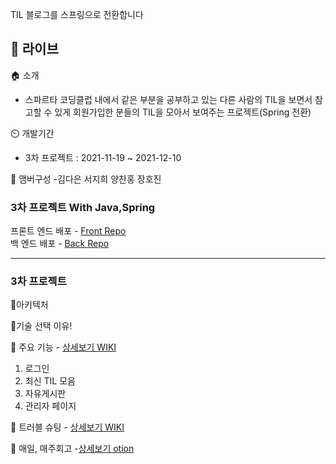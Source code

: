 TIL 블로그를 스프링으로 전환합니다

🔗 라이브
- 

🏠 소개 
- 스파르타 코딩클럽 내에서 같은 부분을 공부하고 있는 다른 사람의 TIL을 보면서 참고할 수 있게 회원가입한 분들의 TIL을 모아서 보여주는 프로젝트(Spring 전환)

⏲️ 개발기간
- 3차 프로젝트 : 2021-11-19 ~ 2021-12-10

🧙 맴버구성
-김다은 서지희 양찬홍 장호진

### 3차 프로젝트 With Java,Spring<br>
프론트 엔드 배포 - [Front Repo](https://github.com/slcommunity/til-front)
<br>
백 엔드 배포     - [Back Repo](https://github.com/slcommunity/til-back)


---

### 3차 프로젝트
📌아키텍처

📌기술 선택 이유!

📌 주요 기능  - [상세보기 WIKI]()
1. 로그인
2. 최신 TIL 모음
3. 자유게시판
4. 관리자 페이지

📌 트러블 슈팅 - [상세보기 WIKI]()

📌 매일, 매주회고 
-[상세보기 otion](https://www.notion.so/511-6fa7c25342d549cda5321849a9336844)

